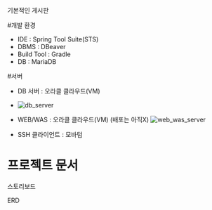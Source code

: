 기본적인 게시판

#개발 환경
- IDE : Spring Tool Suite(STS)
- DBMS : DBeaver
- Build Tool : Gradle
- DB : MariaDB

#서버
- DB 서버 : 오라클 클라우드(VM)
-  ![db_server](https://github.com/benchel/web_using_spring/assets/70846279/bcb5172f-2243-45a2-8464-f9aec98e0515)
- WEB/WAS : 오라클 클라우드(VM) (배포는 아직X)
 ![web_was_server](https://github.com/benchel/web_using_spring/assets/70846279/fca0ca4c-aa73-40fb-9a89-599d151ace3c)

- SSH 클라이언트 : 모바텀
  
# 프로젝트 문서
스토리보드

ERD
